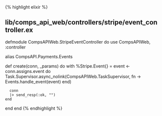 {% highlight elixir %}
## lib/comps_api_web/controllers/stripe/event_controller.ex

defmodule CompsAPIWeb.StripeEventController do
  use CompsAPIWeb, :controller

  alias CompsAPI.Payments.Events

  def create(conn, _params) do
    with %Stripe.Event{} = event <- conn.assigns.event do
      Task.Supervisor.async_nolink(CompsAPIWeb.TaskSupervisor, fn ->
        Events.handle_event(event)
      end)

      conn
      |> send_resp(:ok, "")
    end
  end
end
{% endhighlight %}
